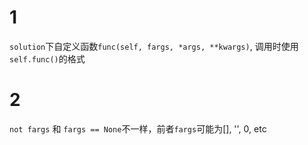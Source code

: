 # 1
```solution```下自定义函数```func(self, fargs, *args, **kwargs)```, 调用时使用```self.func()```的格式

# 2
```not fargs``` 和 ```fargs == None```不一样，前者```fargs```可能为[], '', 0, etc
